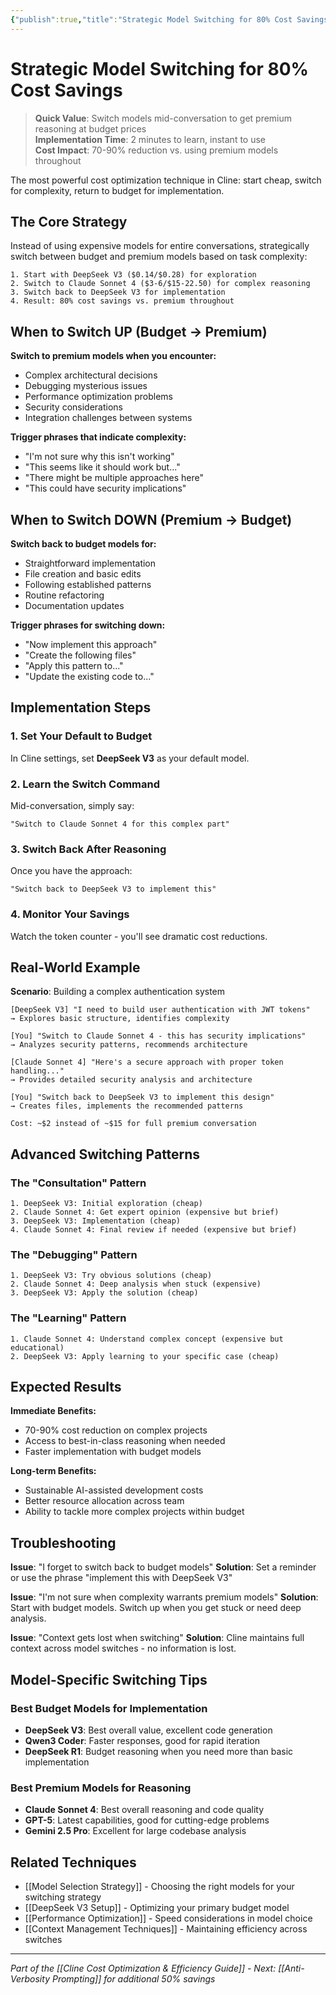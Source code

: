 ```yaml
---
{"publish":true,"title":"Strategic Model Switching for 80% Cost Savings","created":"2025-08-26T00:03:02.293+02:00","modified":"2025-08-26T00:03:37.803+02:00","tags":["cline","cost-optimization","model-switching","workflow"],"cssclasses":""}
---
```



# Strategic Model Switching for 80% Cost Savings

> **Quick Value**: Switch models mid-conversation to get premium reasoning at budget prices  
> **Implementation Time**: 2 minutes to learn, instant to use  
> **Cost Impact**: 70-90% reduction vs. using premium models throughout

The most powerful cost optimization technique in Cline: start cheap, switch for complexity, return to budget for implementation.

## The Core Strategy

Instead of using expensive models for entire conversations, strategically switch between budget and premium models based on task complexity:

```
1. Start with DeepSeek V3 ($0.14/$0.28) for exploration
2. Switch to Claude Sonnet 4 ($3-6/$15-22.50) for complex reasoning  
3. Switch back to DeepSeek V3 for implementation
4. Result: 80% cost savings vs. premium throughout
```

## When to Switch UP (Budget → Premium)

**Switch to premium models when you encounter:**
- Complex architectural decisions
- Debugging mysterious issues
- Performance optimization problems
- Security considerations
- Integration challenges between systems

**Trigger phrases that indicate complexity:**
- "I'm not sure why this isn't working"
- "This seems like it should work but..."
- "There might be multiple approaches here"
- "This could have security implications"

## When to Switch DOWN (Premium → Budget)

**Switch back to budget models for:**
- Straightforward implementation
- File creation and basic edits
- Following established patterns
- Routine refactoring
- Documentation updates

**Trigger phrases for switching down:**
- "Now implement this approach"
- "Create the following files"
- "Apply this pattern to..."
- "Update the existing code to..."

## Implementation Steps

### 1. Set Your Default to Budget
In Cline settings, set **DeepSeek V3** as your default model.

### 2. Learn the Switch Command
Mid-conversation, simply say:
```
"Switch to Claude Sonnet 4 for this complex part"
```

### 3. Switch Back After Reasoning
Once you have the approach:
```
"Switch back to DeepSeek V3 to implement this"
```

### 4. Monitor Your Savings
Watch the token counter - you'll see dramatic cost reductions.

## Real-World Example

**Scenario**: Building a complex authentication system

```
[DeepSeek V3] "I need to build user authentication with JWT tokens"
→ Explores basic structure, identifies complexity

[You] "Switch to Claude Sonnet 4 - this has security implications"
→ Analyzes security patterns, recommends architecture

[Claude Sonnet 4] "Here's a secure approach with proper token handling..."
→ Provides detailed security analysis and architecture

[You] "Switch back to DeepSeek V3 to implement this design"
→ Creates files, implements the recommended patterns

Cost: ~$2 instead of ~$15 for full premium conversation
```

## Advanced Switching Patterns

### The "Consultation" Pattern
```
1. DeepSeek V3: Initial exploration (cheap)
2. Claude Sonnet 4: Get expert opinion (expensive but brief)
3. DeepSeek V3: Implementation (cheap)
4. Claude Sonnet 4: Final review if needed (expensive but brief)
```

### The "Debugging" Pattern
```
1. DeepSeek V3: Try obvious solutions (cheap)
2. Claude Sonnet 4: Deep analysis when stuck (expensive)
3. DeepSeek V3: Apply the solution (cheap)
```

### The "Learning" Pattern
```
1. Claude Sonnet 4: Understand complex concept (expensive but educational)
2. DeepSeek V3: Apply learning to your specific case (cheap)
```

## Expected Results

**Immediate Benefits:**
- 70-90% cost reduction on complex projects
- Access to best-in-class reasoning when needed
- Faster implementation with budget models

**Long-term Benefits:**
- Sustainable AI-assisted development costs
- Better resource allocation across team
- Ability to tackle more complex projects within budget

## Troubleshooting

**Issue**: "I forget to switch back to budget models"
**Solution**: Set a reminder or use the phrase "implement this with DeepSeek V3"

**Issue**: "I'm not sure when complexity warrants premium models"
**Solution**: Start with budget models. Switch up when you get stuck or need deep analysis.

**Issue**: "Context gets lost when switching"
**Solution**: Cline maintains full context across model switches - no information is lost.

## Model-Specific Switching Tips

### Best Budget Models for Implementation
- **DeepSeek V3**: Best overall value, excellent code generation
- **Qwen3 Coder**: Faster responses, good for rapid iteration
- **DeepSeek R1**: Budget reasoning when you need more than basic implementation

### Best Premium Models for Reasoning
- **Claude Sonnet 4**: Best overall reasoning and code quality
- **GPT-5**: Latest capabilities, good for cutting-edge problems
- **Gemini 2.5 Pro**: Excellent for large codebase analysis

## Related Techniques

- [[Model Selection Strategy]] - Choosing the right models for your switching strategy
- [[DeepSeek V3 Setup]] - Optimizing your primary budget model
- [[Performance Optimization]] - Speed considerations in model choice
- [[Context Management Techniques]] - Maintaining efficiency across switches

---

*Part of the [[Cline Cost Optimization & Efficiency Guide]] - Next: [[Anti-Verbosity Prompting]] for additional 50% savings*
